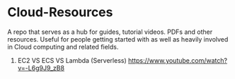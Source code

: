 # Cloud-Resources
A repo that serves as a hub for guides, tutorial videos. PDFs and other resources. Useful for people getting started with as well as heavily involved in Cloud computing and related fields.

1) EC2 VS ECS VS Lambda (Serverless)
   https://www.youtube.com/watch?v=-L6g9J9_zB8
